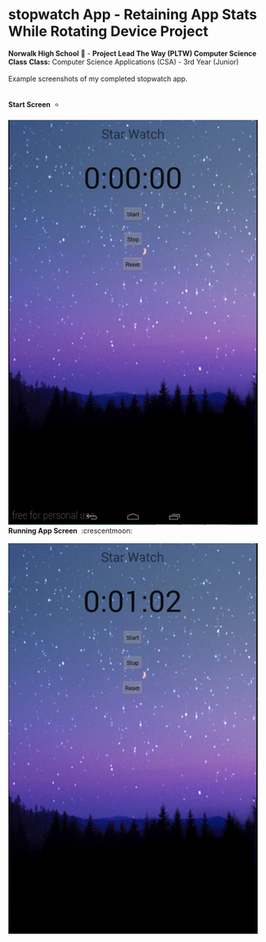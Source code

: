 # stopwatch App - Retaining App Stats While Rotating Device Project<br> 
<b>Norwalk High School</b> :school: - <b>Project Lead The Way (PLTW) Computer Science Class</b><bbr> 
<b>Class:</b> Computer Science Applications (CSA) - 3rd Year (Junior)<br> 
<br>Example screenshots of my completed stopwatch app.</br><br><br> 
<b>Start Screen</b>&nbsp;&nbsp;:star:<br><br> 
![Alt text](https://github.com/Princessbvbbles/stopwatch/blob/master/Nethmi/Capture.PNG "Stopwatch Start Screen") 
<b>Running App Screen</b>&nbsp;&nbsp;:crescentmoon:<br><br> 
![Alt text](https://github.com/Princessbvbbles/stopwatch/blob/master/Nethmi/werwer.PNG "Stopwatch Running Screen") 
